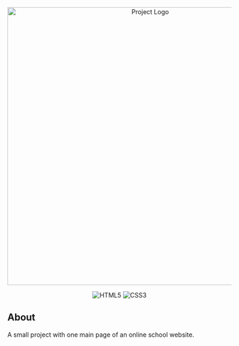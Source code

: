<p align="center">
      <img src="https://cdn3d.iconscout.com/3d/premium/thumb/web-search-3654545-3049734.png" alt="Project Logo" width="626">
</p>

<p align="center">
   <img src="https://img.shields.io/badge/-HTML5-orange" alt="HTML5">
   <img src="https://img.shields.io/badge/-CSS3-blue" alt="CSS3">
</p>

## About
A small project with one main page of an online school website.

